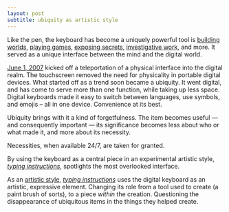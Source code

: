```yaml
---
layout: post
subtitle: ubiquity as artistic style
---
```

Like the pen, the keyboard has become a uniquely powerful tool is [building worlds](https://twitter.com/0x113d), [playing games](https://twitter.com/cryptothegame_), [exposing secrets](https://twitter.com/Snowden), [investigative work](https://twitter.com/zachxbt), and more. It served as a unique interface between the mind and the digital world.

[June 1, 2007](https://www.timetoast.com/timelines/evolution-of-the-mobile-phone-keyboard) kicked off a teleportation of a physical interface into the digital realm. The touchscreen removed the need for physicality in portable digital devices. What started off as a trend soon became a ubiquity. It went digital, and has come to serve more than one function, while taking up less space. Digital keyboards made it easy to switch between languages, use symbols, and emojis – all in one device. Convenience at its best.

Ubiquity brings with it a kind of forgetfulness. The item becomes useful — and consequently important — its significance becomes less about who or what made it, and more about its necessity.

Necessities, when available 24/7, are taken for granted.

By using the keyboard as a central piece in an experimental artistic style, [*typing instructions*](https://zora.co/collect/zora:0x50205070c350d0c382565635cb4b252c06ed1416/6), spotlights the most overlooked interface.

As an [artistic style](https://1092.co/2024/05/07/exploring-artistic-style-and-voice), [*typing instructions*](https://zora.co/collect/zora:0x50205070c350d0c382565635cb4b252c06ed1416/6) uses the digital keyboard as an artistic, expressive element. Changing its role from a tool used to create (a paint brush of sorts), to a piece *within* the creation. Questioning the disappearance of ubiquitous items in the things they helped create.
